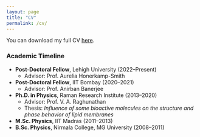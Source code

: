 ```yaml
---
layout: page
title: "CV"
permalink: /cv/
---
```


You can download my full CV [here](../assets/Sreeja_Academic_CV.pdf).

### Academic Timeline
- **Post-Doctoral Fellow**, Lehigh University (2022–Present)
  - Advisor: Prof. Aurelia Honerkamp-Smith
- **Post-Doctoral Fellow**, IIT Bombay (2020–2021)
  - Advisor: Prof. Anirban Banerjee
- **Ph.D. in Physics**, Raman Research Institute (2013–2020)
  - Advisor: Prof. V. A. Raghunathan
  - Thesis: *Influence of some bioactive molecules on the structure and phase behavior of lipid membranes*
- **M.Sc. Physics**, IIT Madras (2011–2013)
- **B.Sc. Physics**, Nirmala College, MG University (2008–2011)
